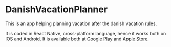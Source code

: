 # DanishVacationPlanner

This is an app helping planning vacation after the danish vacation rules.

It is coded in React Native, cross-platform language, hence it works both on IOS and Android. It is available both at [Google Play](https://play.google.com/store/apps/details?id=singingman.vacationplanner) and [Apple Store](https://apps.apple.com/us/app/dansk-ferieplanl%C3%A6gger/id1562022946).

